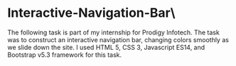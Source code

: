 # Interactive-Navigation-Bar\
The following task is part of my internship for Prodigy Infotech. The task was to construct an interactive navigation bar, changing colors smoothly as we slide down the site. I used HTML 5, CSS 3, Javascript ES14, and Bootstrap v5.3 framework for this task.
